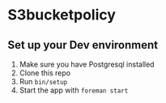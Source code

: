 # S3bucketpolicy

## Set up your Dev environment

1. Make sure you have Postgresql installed
1. Clone this repo
1. Run `bin/setup`
1. Start the app with `foreman start`
